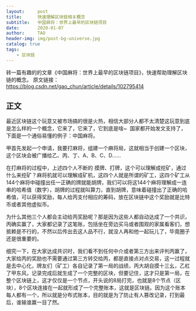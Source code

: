 ```yaml
---
layout:     post
title:      快速理解区块链相关概念
subtitle:   中国麻将：世界上最早的区块链项目
date:       2020-01-07
author:     TAO
header-img: img/post-bg-universe.jpg
catalog: true
tags:
    - 区块链
---
```




转一篇有趣的的文章《中国麻将：世界上最早的区块链项目》，快速帮助理解区块链的概念。
原文链接：https://blog.csdn.net/gao_chun/article/details/102795414


## 正文

最近区块链这个玩意又被市场搞的很是火热，相信大部分人都不太清楚这玩意到底是怎么样的一个概念，它来了，它来了，它到底是啥~  国家都开始发文支持了，下面是一个通俗易懂的例子：中国麻将。

甲首先发起一个申请，我要打麻将，组建一个麻将局，这就相当于创建一个区块，这个区块会被广播给乙、丙、丁、A、B、C、D……

在打麻将的过程中，上述四个人不断的 摸牌、打牌，这个可以理解成挖矿，通过什么来挖矿？麻将机就可以理解成矿机，这四个人就是所谓的矿工，这四个矿工从144个麻将中碰撞出任一正确的牌就能胡牌，我们可以将这144个麻将理解成一连串的哈希值（数字），胡牌的过程就叫算力，直到胡牌，意味着碰撞出了正确的哈希值，可以获得奖励，每人给丙支付相应的筹码，放在区块链中这个奖励就是比特币或者其他虚拟币。

为什么其他三个人都会主动给丙奖励呢？那是因为这些人都自动达成了一个共识，丙确实赢了，大家都记录了这笔账，包括坐在旁边买马或者围观的家属看客们，想抵赖是不行的，不然以后传出去这人品不行，就没人再和他一起玩儿了，毕竟圈子还是很重要的。

细究一下，在大家达成共识时，我们看不到任何中介或者第三方出来评判丙赢了，大家给丙的奖励也不需要通过第三方转交给丙，都是直接点对点交易，这一过程就是去中心化，牌友们（矿工）各自记录了第一局的战绩，丙大胡自摸十三幺，乙杠了甲东风，记录完成后就生成了一个完整的区块，但要记住，这才只是第一局，在整个区块链上，这才仅仅是一个节点，开头说的8局打完，也就是8个节点（区块），8个区块连接在一起就形成了一个完整账本，这就是区块链。因为这个账本每人都有一个，所以就是分布式账本，目的就是为了防止有人篡改记录，打到最后，谁输谁赢一目了然。
